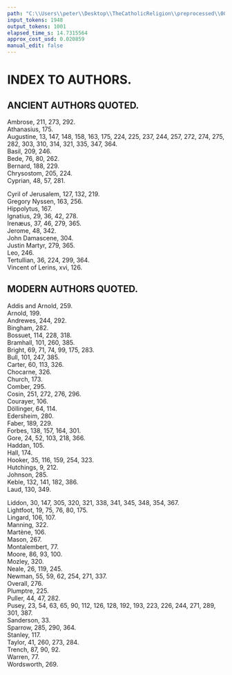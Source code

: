 ```yaml
---
path: "C:\\Users\\peter\\Desktop\\TheCatholicReligion\\preprocessed\\00429.jpg"
input_tokens: 1948
output_tokens: 1001
elapsed_time_s: 14.7315564
approx_cost_usd: 0.020859
manual_edit: false
---
```

# INDEX TO AUTHORS.

## ANCIENT AUTHORS QUOTED.

Ambrose, 211, 273, 292.  
Athanasius, 175.  
Augustine, 13, 147, 148, 158, 163, 175, 224, 225, 237, 244, 257, 272, 274, 275, 282, 303, 310, 314, 321, 335, 347, 364.  
Basil, 209, 246.  
Bede, 76, 80, 262.  
Bernard, 188, 229.  
Chrysostom, 205, 224.  
Cyprian, 48, 57, 281.  

Cyril of Jerusalem, 127, 132, 219.  
Gregory Nyssen, 163, 256.  
Hippolytus, 167.  
Ignatius, 29, 36, 42, 278.  
Irenæus, 37, 46, 279, 365.  
Jerome, 48, 342.  
John Damascene, 304.  
Justin Martyr, 279, 365.  
Leo, 246.  
Tertullian, 36, 224, 299, 364.  
Vincent of Lerins, xvi, 126.  

## MODERN AUTHORS QUOTED.

Addis and Arnold, 259.  
Arnold, 199.  
Andrewes, 244, 292.  
Bingham, 282.  
Bossuet, 114, 228, 318.  
Bramhall, 101, 260, 385.  
Bright, 69, 71, 74, 99, 175, 283.  
Bull, 101, 247, 385.  
Carter, 60, 113, 326.  
Chocarne, 326.  
Church, 173.  
Comber, 295.  
Cosin, 251, 272, 276, 296.  
Courayer, 106.  
Döllinger, 64, 114.  
Edersheim, 280.  
Faber, 189, 229.  
Forbes, 138, 157, 164, 301.  
Gore, 24, 52, 103, 218, 366.  
Haddan, 105.  
Hall, 174.  
Hooker, 35, 116, 159, 254, 323.  
Hutchings, 9, 212.  
Johnson, 285.  
Keble, 132, 141, 182, 386.  
Laud, 130, 349.  

Liddon, 30, 147, 305, 320, 321, 338, 341, 345, 348, 354, 367.  
Lightfoot, 19, 75, 76, 80, 175.  
Lingard, 106, 107.  
Manning, 322.  
Martène, 106.  
Mason, 267.  
Montalembert, 77.  
Moore, 86, 93, 100.  
Mozley, 320.  
Neale, 26, 119, 245.  
Newman, 55, 59, 62, 254, 271, 337.  
Overall, 276.  
Plumptre, 225.  
Puller, 44, 47, 282.  
Pusey, 23, 54, 63, 65, 90, 112, 126, 128, 192, 193, 223, 226, 244, 271, 289, 301, 387.  
Sanderson, 33.  
Sparrow, 285, 290, 364.  
Stanley, 117.  
Taylor, 41, 260, 273, 284.  
Trench, 87, 90, 92.  
Warren, 77.  
Wordsworth, 269.
